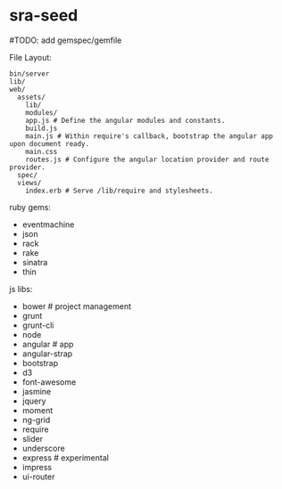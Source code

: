 sra-seed
========

#TODO: add gemspec/gemfile

File Layout:

    bin/server
    lib/
    web/
      assets/
        lib/
        modules/
        app.js # Define the angular modules and constants.
        build.js
        main.js # Within require's callback, bootstrap the angular app upon document ready.
        main.css
        routes.js # Configure the angular location provider and route provider.
      spec/
      views/
        index.erb # Serve /lib/require and stylesheets.

ruby gems:

- eventmachine
- json
- rack
- rake
- sinatra
- thin

js libs:

- bower # project management
- grunt
- grunt-cli
- node
- angular # app
- angular-strap
- bootstrap
- d3
- font-awesome
- jasmine
- jquery
- moment
- ng-grid
- require
- slider
- underscore
- express # experimental
- impress
- ui-router
